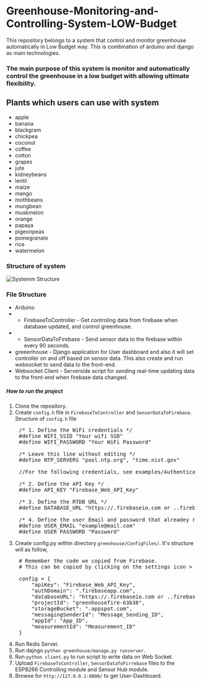 # Greenhouse-Monitoring-and-Controlling-System-LOW-Budget
This repository belongs to a system that control and monitor greenhouse automatically in Low Budget way. This is combination of arduino and django as main technologies.

### The main purpose of this system is monitor and automatically control the greenhouse in a low budget with allowing ultimate flexibility.

## Plants which users can use with system 
- apple
- banana
- blackgram
- chickpea
- coconut
- coffee
- cotton
- grapes
- jute
- kidneybeans
- lentil
- maize
- mango
- mothbeans
- mungbean
- muskmelon
- orange
- papaya
- pigeonpeas
- pomegranate
- rice
- watermelon

### Structure of system
![Systemm Structure](https://i.postimg.cc/j2ZMZDQZ/Untitled-document.jpg)

### File Structure
- Arduino
- - FirebaseToController - Get controling data from firebase when database updated, and control greenhouse. 
- - SensorDataToFirebase - Send sensor data to the firebase within every 90 seconds.
- greeenhouse - Django application for User dashboard and also it will set controller on and off based on sensor data. This also create and run websocket to send data to the front-end.
- Websocket Client - Serverside script for sending real-time updating data to the front-end when firebase data changed.

##### How to run the project
1. Clone the repository.
2. Create `config.h` file in `FirebaseToController` and `SensorDataToFirebase`.
Structure of `config.h` file
<pre>
    /* 1. Define the WiFi credentials */
    #define WIFI_SSID "Your wifi SSD"
    #define WIFI_PASSWORD "Your WiFi Password"

    /* Leave this line without editing */
    #define NTP_SERVERS "pool.ntp.org", "time.nist.gov"

    //For the following credentials, see examples/Authentications/SignInAsUser/EmailPassword/EmailPassword.ino

    /* 2. Define the API Key */
    #define API_KEY "Firebase_Web_API_Key"

    /* 3. Define the RTDB URL */
    #define DATABASE_URL "https://<databaseName>.firebaseio.com or <databaseName>.<region>.firebasedatabaseapp/"

    /* 4. Define the user Email and password that alreadey registerd or added in your project */
    #define USER_EMAIL "example@mail.com"
    #define USER_PASSWORD "Password"
</pre>
3. Create config.py within directory `greenhouse/ConfigFiles/`. It's structure will as follow,
<pre>
    # Remember the code we copied from Firebase.
    # This can be copied by clicking on the settings icon > project settings, then scroll down in your firebase dashboard

    config = {
        "apiKey": "Firebase_Web_API_Key",
        "authDomain": "<projectId>.firebaseapp.com",
        "databaseURL": "https://<databaseName>.firebaseio.com or <databaseName>.<region>.firebasedatabaseapp/",
        "projectId": "greenhousefire-63b38",
        "storageBucket": "<projectId>.appspot.com",
        "messagingSenderId": "Message_Sending_ID",
        "appId": "App_ID",
        "measurementId": "Measurement_ID"
    }
</pre>
4. Run Redis Server.
5. Run dajngo `python greenhouse/manage.py runserver`.
6. Run `python client.py` to run script to write data on Web Socket.
7. Upload `FirebaseToController`, `SensorDataToFirrebase` files to the ESP8266 Controlling module and Sensor Hub module.
8. Browse for `http://127.0.0.1:8000/` to get User-Dashboard.

